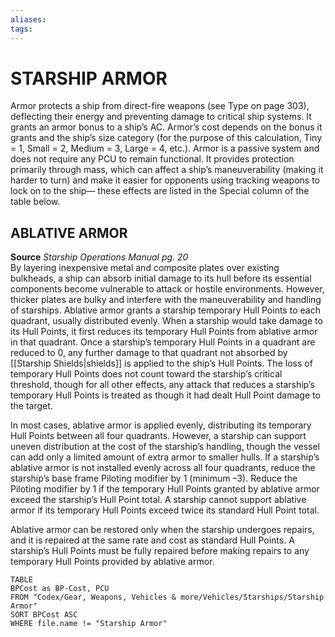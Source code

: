 ```yaml
---
aliases: 
tags: 
---
```

# STARSHIP ARMOR
Armor protects a ship from direct-fire weapons (see Type on page 303), deflecting their energy and preventing damage to critical ship systems. It grants an armor bonus to a ship’s AC. Armor’s cost depends on the bonus it grants and the ship’s size category (for the purpose of this calculation, Tiny = 1, Small = 2, Medium = 3, Large = 4, etc.). Armor is a passive system and does not require any PCU to remain functional. It provides protection primarily through mass, which can affect a ship’s maneuverability (making it harder to turn) and make it easier for opponents using tracking weapons to lock on to the ship— these effects are listed in the Special column of the table below.

## ABLATIVE ARMOR

**Source** _Starship Operations Manual pg. 20_  
By layering inexpensive metal and composite plates over existing bulkheads, a ship can absorb initial damage to its hull before its essential components become vulnerable to attack or hostile environments. However, thicker plates are bulky and interfere with the maneuverability and handling of starships. Ablative armor grants a starship temporary Hull Points to each quadrant, usually distributed evenly. When a starship would take damage to its Hull Points, it first reduces its temporary Hull Points from ablative armor in that quadrant. Once a starship’s temporary Hull Points in a quadrant are reduced to 0, any further damage to that quadrant not absorbed by [[Starship Shields|shields]] is applied to the ship’s Hull Points. The loss of temporary Hull Points does not count toward the starship’s critical threshold, though for all other effects, any attack that reduces a starship’s temporary Hull Points is treated as though it had dealt Hull Point damage to the target.

In most cases, ablative armor is applied evenly, distributing its temporary Hull Points between all four quadrants. However, a starship can support uneven distribution at the cost of the starship’s handling, though the vessel can add only a limited amount of extra armor to smaller hulls. If a starship’s ablative armor is not installed evenly across all four quadrants, reduce the starship’s base frame Piloting modifier by 1 (minimum –3). Reduce the Piloting modifier by 1 if the temporary Hull Points granted by ablative armor exceed the starship’s Hull Point total. A starship cannot support ablative armor if its temporary Hull Points exceed twice its standard Hull Point total.

Ablative armor can be restored only when the starship undergoes repairs, and it is repaired at the same rate and cost as standard Hull Points. A starship’s Hull Points must be fully repaired before making repairs to any temporary Hull Points provided by ablative armor.

``` dataview
TABLE
BPCost as BP-Cost, PCU
FROM "Codex/Gear, Weapons, Vehicles & more/Vehicles/Starships/Starship Armor"
SORT BPCost ASC
WHERE file.name != "Starship Armor"
```